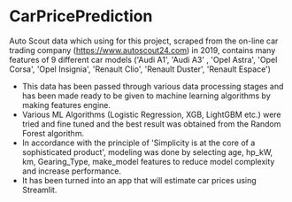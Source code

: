 # CarPricePrediction

Auto Scout data which using for this project, scraped from the on-line car trading company (https://www.autoscout24.com) in 2019, contains many features of 9 different car models ('Audi A1', 'Audi A3' , 'Opel Astra', 'Opel Corsa', 'Opel Insignia', 'Renault Clio', 'Renault Duster', 'Renault Espace')

* This data has been passed through various data processing stages and has been made ready to be given to machine learning algorithms by making features engine.
* Various ML Algorithms (Logistic Regression, XGB, LightGBM etc.) were tried and fine tuned and the best result was obtained from the Random Forest algorithm.
* In accordance with the principle of 'Simplicity is at the core of a sophisticated product', modeling was done by selecting age, hp_kW, km, Gearing_Type, make_model features to reduce model complexity and increase performance.
* It has been turned into an app that will estimate car prices using Streamlit.
